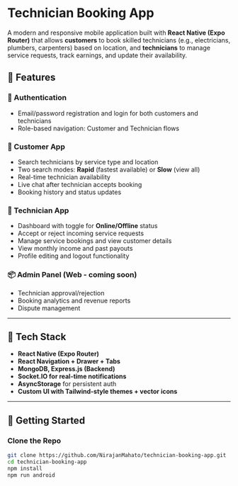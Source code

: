 # Technician Booking App

A modern and responsive mobile application built with **React Native (Expo Router)** that allows **customers** to book skilled technicians (e.g., electricians, plumbers, carpenters) based on location, and **technicians** to manage service requests, track earnings, and update their availability.

## 🌟 Features

### 🔑 Authentication

- Email/password registration and login for both customers and technicians
- Role-based navigation: Customer and Technician flows

### 📱 Customer App

- Search technicians by service type and location
- Two search modes: **Rapid** (fastest available) or **Slow** (view all)
- Real-time technician availability
- Live chat after technician accepts booking
- Booking history and status updates

### 🧰 Technician App

- Dashboard with toggle for **Online/Offline** status
- Accept or reject incoming service requests
- Manage service bookings and view customer details
- View monthly income and past payouts
- Profile editing and logout functionality

### 📦 Admin Panel (Web - coming soon)

- Technician approval/rejection
- Booking analytics and revenue reports
- Dispute management

---

## 🔧 Tech Stack

- **React Native (Expo Router)**
- **React Navigation + Drawer + Tabs**
- **MongoDB, Express.js (Backend)**
- **Socket.IO for real-time notifications**
- **AsyncStorage** for persistent auth
- **Custom UI with Tailwind-style themes + vector icons**

---

## 🚀 Getting Started

### Clone the Repo

```bash
git clone https://github.com/NirajanMahato/technician-booking-app.git
cd technician-booking-app
npm install
npm run android
```
